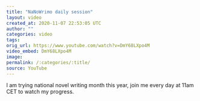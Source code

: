 ```yaml
---
title: "NaNoWrimo daily session"
layout: video
created_at: 2020-11-07 22:53:05 UTC
author: ""
categories: video
tags: 
orig_url: https://www.youtube.com/watch?v=DmY68LXpo4M
video_embed: DmY68LXpo4M
image:
permalink: /:categories/:title/
source: YouTube
---
```

I am trying national novel writing month this year, join me every day at 11am CET to watch my progress.